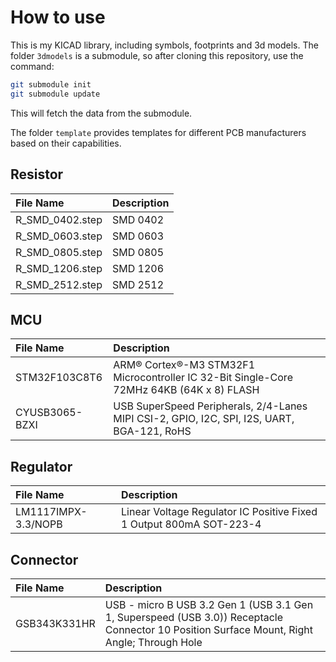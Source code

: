# How to use
This is my KICAD library, including symbols, footprints and 3d models. The folder `3dmodels` is a submodule, so after cloning this repository, use the command:

```sh
git submodule init
git submodule update
```
This will fetch the data from the submodule.

The folder `template` provides templates for different PCB manufacturers based on their capabilities.

## Resistor

| **File Name**   | **Description** |
| :-------------- | :-------------- |
| R_SMD_0402.step | SMD 0402        |
| R_SMD_0603.step | SMD 0603        |
| R_SMD_0805.step | SMD 0805        |
| R_SMD_1206.step | SMD 1206        |
| R_SMD_2512.step | SMD 2512        |

## MCU

| **File Name**  | **Description**                                                                            |
| :------------- | :----------------------------------------------------------------------------------------- |
| STM32F103C8T6  | ARM® Cortex®-M3 STM32F1 Microcontroller IC 32-Bit Single-Core 72MHz 64KB (64K x 8) FLASH   |
| CYUSB3065-BZXI | USB SuperSpeed Peripherals, 2/4-Lanes MIPI CSI-2, GPIO, I2C, SPI, I2S, UART, BGA-121, RoHS |

## Regulator

| **File Name**       | **Description**                                                     |
| :------------------ | :------------------------------------------------------------------ |
| LM1117IMPX-3.3/NOPB | Linear Voltage Regulator IC Positive Fixed 1 Output 800mA SOT-223-4 |

## Connector

| **File Name** | **Description**                                                                                                                             |
| :------------ | :------------------------------------------------------------------------------------------------------------------------------------------ |
| GSB343K331HR  | USB - micro B USB 3.2 Gen 1 (USB 3.1 Gen 1, Superspeed (USB 3.0)) Receptacle Connector 10 Position Surface Mount, Right Angle; Through Hole |